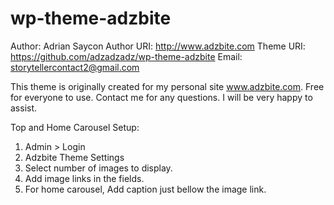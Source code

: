 wp-theme-adzbite
================
Author: Adrian Saycon
Author URI: http://www.adzbite.com
Theme URI: https://github.com/adzadzadz/wp-theme-adzbite
Email: storytellercontact2@gmail.com


This theme is originally created for my personal site www.adzbite.com. Free for everyone to use.
Contact me for any questions. I will be very happy to assist.

Top and Home Carousel Setup:
1. Admin > Login
2. Adzbite Theme Settings
3. Select number of images to display.
4. Add image links in the fields.
5. For home carousel, Add caption just bellow the image link.